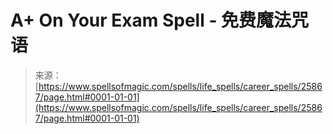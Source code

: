 <!--yml

类别：未分类

日期：2024-06-12 19:13:05

-->

# A+ On Your Exam Spell - 免费魔法咒语

> 来源：[https://www.spellsofmagic.com/spells/life_spells/career_spells/25867/page.html#0001-01-01](https://www.spellsofmagic.com/spells/life_spells/career_spells/25867/page.html#0001-01-01)
